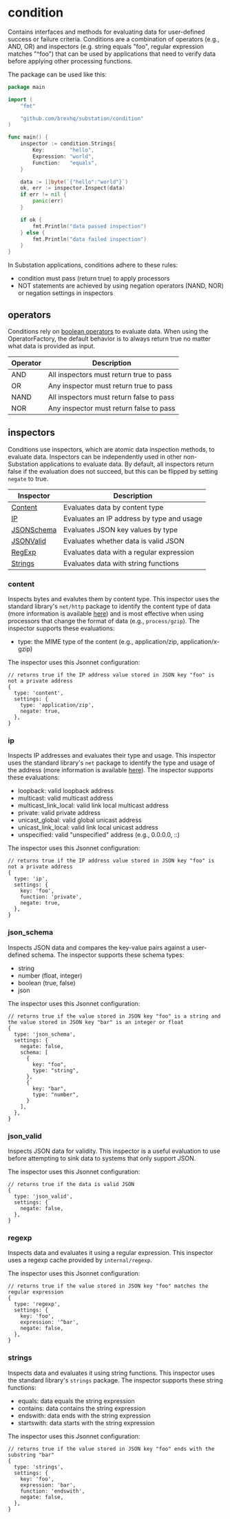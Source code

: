 # condition

Contains interfaces and methods for evaluating data for user-defined success or failure criteria. Conditions are a combination of operators (e.g., AND, OR) and inspectors (e.g. string equals "foo", regular expression matches "^foo") that can be used by applications that need to verify data before applying other processing functions.

The package can be used like this:

```go
package main

import (
	"fmt"

	"github.com/brexhq/substation/condition"
)

func main() {
	inspector := condition.Strings{
		Key:        "hello",
		Expression: "world",
		Function:   "equals",
	}

	data := []byte(`{"hello":"world"}`)
	ok, err := inspector.Inspect(data)
	if err != nil {
		panic(err)
	}

	if ok {
		fmt.Println("data passed inspection")
	} else {
		fmt.Println("data failed inspection")
	}
}
```

In Substation applications, conditions adhere to these rules:

- condition must pass (return true) to apply processors
- NOT statements are achieved by using negation operators (NAND, NOR) or negation settings in inspectors

## operators

Conditions rely on [boolean operators](https://en.wikipedia.org/wiki/Boolean_expression) to evaluate data. When using the OperatorFactory, the default behavior is to always return true no matter what data is provided as input.

| Operator | Description                              |
| -------- | ---------------------------------------- |
| AND      | All inspectors must return true to pass  |
| OR       | Any inspector must return true to pass   |
| NAND     | All inspectors must return false to pass |
| NOR      | Any inspector must return false to pass  |

## inspectors

Conditions use inspectors, which are atomic data inspection methods, to evaluate data. Inspectors can be independently used in other non-Substation applications to evaluate data. By default, all inspectors return false if the evaluation does not succeed, but this can be flipped by setting `negate` to true.

| Inspector                  | Description                               |
| -------------------------- | ----------------------------------------- |
| [Content](#content)        | Evaluates data by content type             |
| [IP](#ip)                  | Evaluates an IP address by type and usage |
| [JSONSchema](#json_schema) | Evaluates JSON key values by type         |
| [JSONValid](#json_valid)   | Evaluates whether data is valid JSON      |
| [RegExp](#regexp)          | Evaluates data with a regular expression  |
| [Strings](#strings)        | Evaluates data with string functions      |

### content

Inspects bytes and evalutes them by content type. This inspector uses the standard library's `net/http` package to identify the content type of data (more information is available [here](https://pkg.go.dev/net/http#DetectContentType)) and is most effective when using processors that change the format of data (e.g., `process/gzip`). The inspector supports these evaluations:

- type: the MIME type of the content (e.g., application/zip, application/x-gzip)

The inspector uses this Jsonnet configuration:

```
// returns true if the IP address value stored in JSON key "foo" is not a private address
{
  type: 'content',
  settings: {
    type: 'application/zip',
    negate: true,
  },
}
```

### ip

Inspects IP addresses and evaluates their type and usage. This inspector uses the standard library's `net` package to identify the type and usage of the address (more information is available [here](https://pkg.go.dev/net#IP)). The inspector supports these evaluations:

- loopback: valid loopback address
- multicast: valid multicast address
- multicast_link_local: valid link local multicast address
- private: valid private address
- unicast_global: valid global unicast address
- unicast_link_local: valid link local unicast address
- unspecified: valid "unspecified" address (e.g., 0.0.0.0, ::)

The inspector uses this Jsonnet configuration:

```
// returns true if the IP address value stored in JSON key "foo" is not a private address
{
  type: 'ip',
  settings: {
    key: 'foo',
    function: 'private',
    negate: true,
  },
}
```

### json_schema

Inspects JSON data and compares the key-value pairs against a user-defined schema. The inspector supports these schema types:

- string
- number (float, integer)
- boolean (true, false)
- json

The inspector uses this Jsonnet configuration:

```
// returns true if the value stored in JSON key "foo" is a string and the value stored in JSON key "bar" is an integer or float
{
  type: 'json_schema',
  settings: {
    negate: false,
    schema: [
      {
        key: "foo",
        type: "string",
      },
      {
        key: "bar",
        type: "number",
      }
    ],
  },
}
```

### json_valid

Inspects JSON data for validity. This inspector is a useful evaluation to use before attempting to sink data to systems that only support JSON.

The inspector uses this Jsonnet configuration:

```
// returns true if the data is valid JSON
{
  type: 'json_valid',
  settings: {
    negate: false,
  },
}
```

### regexp

Inspects data and evaluates it using a regular expression. This inspector uses a regexp cache provided by `internal/regexp`.

The inspector uses this Jsonnet configuration:

```
// returns true if the value stored in JSON key "foo" matches the regular expression
{
  type: 'regexp',
  settings: {
    key: 'foo',
    expression: '^bar',
    negate: false,
  },
}
```

### strings

Inspects data and evaluates it using string functions. This inspector uses the standard library's `strings` package. The inspector supports these string functions:

- equals: data equals the string expression
- contains: data contains the string expression
- endswith: data ends with the string expression
- startswith: data starts with the string expression

The inspector uses this Jsonnet configuration:

```
// returns true if the value stored in JSON key "foo" ends with the substring "bar"
{
  type: 'strings',
  settings: {
    key: 'foo',
    expression: 'bar',
    function: 'endswith',
    negate: false,
  },
}
```

